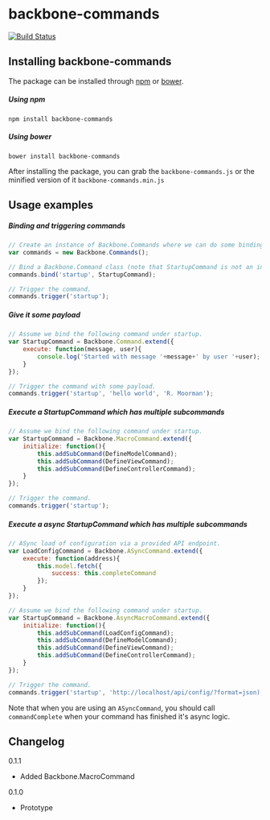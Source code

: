 # backbone-commands

[![Build Status](https://secure.travis-ci.org/moorinteractive/backbone-commands.png?branch=master)](https://travis-ci.org/moorinteractive/backbone-commands)

## Installing backbone-commands

The package can be installed through [npm](https://npmjs.org/) or [bower](http://bower.io/).

##### Using npm
```shell
npm install backbone-commands
```

##### Using bower
```shel
bower install backbone-commands
```

After installing the package, you can grab the `backbone-commands.js` or the minified version of it `backbone-commands.min.js`

## Usage examples

##### Binding and triggering commands
```js
// Create an instance of Backbone.Commands where we can do some bindings.
var commands = new Backbone.Commands();

// Bind a Backbone.Command class (note that StartupCommand is not an instance).
commands.bind('startup', StartupCommand);

// Trigger the command.
commands.trigger('startup');
```

##### Give it some payload
```js
// Assume we bind the following command under startup.
var StartupCommand = Backbone.Command.extend({
    execute: function(message, user){
        console.log('Started with message '+message+' by user '+user);
    }
});

// Trigger the command with some payload.
commands.trigger('startup', 'hello world', 'R. Moorman');
```

##### Execute a StartupCommand which has multiple subcommands
```js
// Assume we bind the following command under startup.
var StartupCommand = Backbone.MacroCommand.extend({
    initialize: function(){
        this.addSubCommand(DefineModelCommand);
        this.addSubCommand(DefineViewCommand);
        this.addSubCommand(DefineControllerCommand);
    }
});

// Trigger the command.
commands.trigger('startup');
```

##### Execute a async  StartupCommand which has multiple subcommands
```js
// ASync load of configuration via a provided API endpoint.
var LoadConfigCommand = Backbone.ASyncCommand.extend({
    execute: function(address){
        this.model.fetch({
            success: this.completeCommand
        });
    }
});

// Assume we bind the following command under startup.
var StartupCommand = Backbone.AsyncMacroCommand.extend({
    initialize: function(){
        this.addSubCommand(LoadConfigCommand);
        this.addSubCommand(DefineModelCommand);
        this.addSubCommand(DefineViewCommand);
        this.addSubCommand(DefineControllerCommand);
    }
});

// Trigger the command.
commands.trigger('startup', 'http://localhost/api/config/?format=json);
```

Note that when you are using an ``ASyncCommand``, you should call ``commandComplete`` when your command has finished it's async logic.

## Changelog

0.1.1

* Added Backbone.MacroCommand


0.1.0

* Prototype
